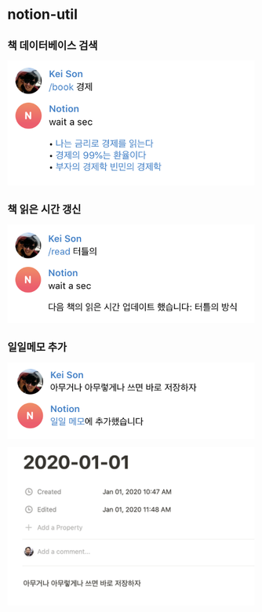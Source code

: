 # notion-util

## 책 데이터베이스 검색

![](./examples/telegram-book-search.png)

## 책 읽은 시간 갱신

![](./examples/telegram-book-read.png)

## 일일메모 추가

![](./examples/telegram-memo.png)

![](./examples/notion-memo.png)